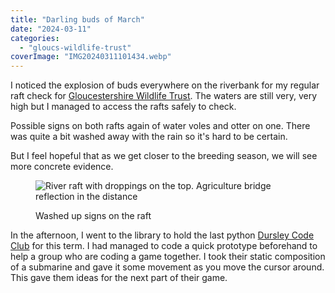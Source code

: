 ```yaml
---
title: "Darling buds of March"
date: "2024-03-11"
categories: 
  - "gloucs-wildlife-trust"
coverImage: "IMG20240311101434.webp"
---
```


I noticed the explosion of buds everywhere on the riverbank for my regular raft check for [Gloucestershire Wildlife Trust](https://www.gloucestershirewildlifetrust.co.uk/volunteer). The waters are still very, very high but I managed to access the rafts safely to check.

Possible signs on both rafts again of water voles and otter on one. There was quite a bit washed away with the rain so it's hard to be certain.

But I feel hopeful that as we get closer to the breeding season, we will see more concrete evidence.

<figure>

![River raft with droppings on the top. Agriculture bridge reflection in the distance](images/IMG20240311102456-1024x576.webp)

<figcaption>

Washed up signs on the raft

</figcaption>

</figure>

In the afternoon, I went to the library to hold the last python [Dursley Code Club](https://www.facebook.com/dursleycodeclub) for this term. I had managed to code a quick prototype beforehand to help a group who are coding a game together. I took their static composition of a submarine and gave it some movement as you move the cursor around. This gave them ideas for the next part of their game.
